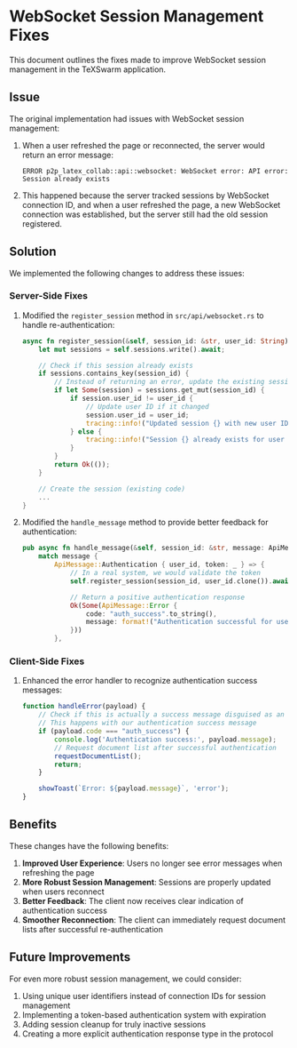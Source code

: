# WebSocket Session Management Fixes

This document outlines the fixes made to improve WebSocket session management in the TeXSwarm application.

## Issue

The original implementation had issues with WebSocket session management:

1. When a user refreshed the page or reconnected, the server would return an error message:
   ```
   ERROR p2p_latex_collab::api::websocket: WebSocket error: API error: Session already exists
   ```

2. This happened because the server tracked sessions by WebSocket connection ID, and when a user refreshed the page, a new WebSocket connection was established, but the server still had the old session registered.

## Solution

We implemented the following changes to address these issues:

### Server-Side Fixes

1. Modified the `register_session` method in `src/api/websocket.rs` to handle re-authentication:
   ```rust
   async fn register_session(&self, session_id: &str, user_id: String) -> Result<()> {
       let mut sessions = self.sessions.write().await;

       // Check if this session already exists
       if sessions.contains_key(session_id) {
           // Instead of returning an error, update the existing session if the user_id is different
           if let Some(session) = sessions.get_mut(session_id) {
               if session.user_id != user_id {
                   // Update user ID if it changed
                   session.user_id = user_id;
                   tracing::info!("Updated session {} with new user ID", session_id);
               } else {
                   tracing::info!("Session {} already exists for user {}", session_id, user_id);
               }
           }
           return Ok(());
       }

       // Create the session (existing code)
       ...
   }
   ```

2. Modified the `handle_message` method to provide better feedback for authentication:
   ```rust
   pub async fn handle_message(&self, session_id: &str, message: ApiMessage) -> Result<Option<ApiMessage>> {
       match message {
           ApiMessage::Authentication { user_id, token: _ } => {
               // In a real system, we would validate the token
               self.register_session(session_id, user_id.clone()).await?;

               // Return a positive authentication response
               Ok(Some(ApiMessage::Error {
                   code: "auth_success".to_string(),
                   message: format!("Authentication successful for user {}", user_id),
               }))
           },
   ```

### Client-Side Fixes

1. Enhanced the error handler to recognize authentication success messages:
   ```javascript
   function handleError(payload) {
       // Check if this is actually a success message disguised as an error
       // This happens with our authentication success message
       if (payload.code === "auth_success") {
           console.log('Authentication success:', payload.message);
           // Request document list after successful authentication
           requestDocumentList();
           return;
       }

       showToast(`Error: ${payload.message}`, 'error');
   }
   ```

## Benefits

These changes have the following benefits:

1. **Improved User Experience**: Users no longer see error messages when refreshing the page
2. **More Robust Session Management**: Sessions are properly updated when users reconnect
3. **Better Feedback**: The client now receives clear indication of authentication success
4. **Smoother Reconnection**: The client can immediately request document lists after successful re-authentication

## Future Improvements

For even more robust session management, we could consider:

1. Using unique user identifiers instead of connection IDs for session management
2. Implementing a token-based authentication system with expiration
3. Adding session cleanup for truly inactive sessions
4. Creating a more explicit authentication response type in the protocol
